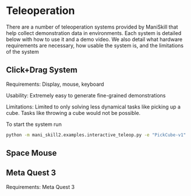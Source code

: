 # Teleoperation

There are a number of teleoperation systems provided by ManiSkill that help collect demonstration data in environments. Each system is detailed below with how to use it and a demo video. We also detail what hardware requirements are necessary, how usable the system is, and the limitations of the system

## Click+Drag System

Requirements: Display, mouse, keyboard

Usability: Extremely easy to generate fine-grained demonstrations

Limitations: Limited to only solving less dynamical tasks like picking up a cube. Tasks like throwing a cube would not be possible.

To start the system run
```bash
python -m mani_skill2.examples.interactive_teleop.py -e "PickCube-v1"
```




## Space Mouse

## Meta Quest 3

Requirements: Meta Quest 3